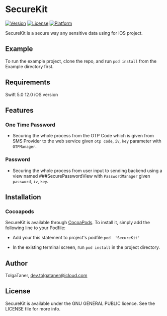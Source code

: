 # SecureKit

[![Version](https://img.shields.io/cocoapods/v/SecureKit.svg?style=flat)](https://cocoapods.org/pods/SecureKit)
[![License](https://img.shields.io/cocoapods/l/SecureKit.svg?style=flat)](https://cocoapods.org/pods/SecureKit)
[![Platform](https://img.shields.io/cocoapods/p/SecureKit.svg?style=flat)](https://cocoapods.org/pods/SecureKit)

SecureKit is a secure way any sensitive data using for iOS project.
## Example

To run the example project, clone the repo, and run `pod install` from the Example directory first.

## Requirements

Swift 5.0
12.0 iOS version

## Features

### One Time Password
- Securing the whole process from the OTP Code which is given from SMS Provider to the web service given `otp code`, `iv`, `key` parameter with `OTPManager`.

### Password
- Securing the whole process from user input to sending backend using a view named ###SecurePasswordView with `PasswordManager` given `password`, `iv`, `key`.

## Installation

### Cocoapods

SecureKit is available through [CocoaPods](https://cocoapods.org). To install
it, simply add the following line to your Podfile:


- Add your this statement to project's podfile ` pod  'SecureKit' `

- In the existing terminal screen, run `pod install` in the project directory.


## Author

TolgaTaner, dev.tolgataner@icloud.com

## License

SecureKit is available under the GNU GENERAL PUBLIC licence. See the LICENSE file for more info.
    
